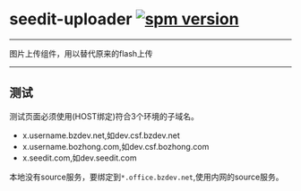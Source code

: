 # seedit-uploader [![spm version](http://spmjs.io/badge/seedit-uploader)](http://spmjs.io/package/seedit-uploader)

---

图片上传组件，用以替代原来的flash上传

---

## 测试

测试页面必须使用(HOST绑定)符合3个环境的子域名。

+ x.username.bzdev.net,如dev.csf.bzdev.net
+ x.username.bozhong.com,如dev.csf.bozhong.com
+ x.seedit.com,如dev.seedit.com

本地没有source服务，要绑定到`*.office.bzdev.net`,使用内网的source服务。
